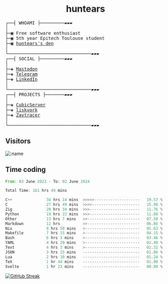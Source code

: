<h1 align="center">
huntears
</h1>
<!-- <p align="center">
<img src=https://huntears.com/img/pfp.webp width=30%/>
</p>
<style>
img {
    border-radius: 50%;
}
</style> -->
<pre>
┌──┤ WHOAMI ├─────────▰▰▰
│
├─▣ Free software enthusiast
├─▣ 5th year Epitech Toulouse student
├─▣ <a href="https://huntears.com/">huntears's den</a>
│
└───────────────────────────────▰▰▰
┌──┤ SOCIAL ├─────────▰▰▰
│
├─◈ <a href="https://fosstodon.org/@huntears">Mastodon</a>
├─◈ <a href="https://t.me/huntears">Telegram</a>
├─◈ <a href="https://www.linkedin.com/in/alexandre-flion">LinkedIn</a>
│
└───────────────────────────────▰▰▰
┌──┤ PROJECTS ├───────▰▰▰
│
├─◈ <a href="https://github.com/CubicMC/cubic-server">CubicServer</a>
├─◈ <a href="https://github.com/Epitech/B-AIA-500_liskvork">liskvork</a>
├─◈ <a href="https://github.com/Miou-zora/Zaytracer">Zaytracer</a>
│
└───────────────────────────────▰▰▰
</pre>

## Visitors

![:name](https://count.getloli.com/get/@huntears?theme=rule34)

## Time coding

<!--START_SECTION:wakatime-->

```rust
From: 03 June 2023 - To: 02 June 2024

Total Time: 161 hrs 49 mins

C++               34 hrs 14 mins  >>>>>--------------------   19.57 %
C                 27 hrs 49 mins  >>>>---------------------   15.90 %
Zig               20 hrs 34 mins  >>>----------------------   11.76 %
Python            19 hrs 22 mins  >>>----------------------   11.08 %
Other             13 hrs 7 mins   >>-----------------------   07.50 %
Markdown          12 hrs          >>-----------------------   06.86 %
Nix               9 hrs 50 mins   >------------------------   05.63 %
Makefile          7 hrs 15 mins   >------------------------   04.15 %
Bash              6 hrs 3 mins    >------------------------   03.46 %
YAML              4 hrs 20 mins   >------------------------   02.48 %
Text              4 hrs 3 mins    >------------------------   02.32 %
JSON              3 hrs 15 mins   -------------------------   01.86 %
Lua               2 hrs 10 mins   -------------------------   01.24 %
TeX               1 hr 44 mins    -------------------------   01.00 %
Svelte            1 hr 23 mins    -------------------------   00.80 %
```

<!--END_SECTION:wakatime-->

[![GitHub Streak](https://streak-stats.demolab.com?user=huntears)](https://git.io/streak-stats)

